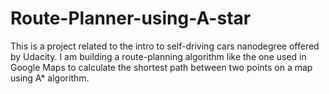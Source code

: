 # Route-Planner-using-A-star

This is a project related to the intro to self-driving cars nanodegree offered by Udacity.
I am building a route-planning algorithm like the one used in Google Maps to calculate the shortest path between two points on a map using A* algorithm.
